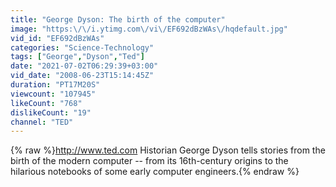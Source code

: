 ```yaml
---
title: "George Dyson: The birth of the computer"
image: "https:\/\/i.ytimg.com\/vi\/EF692dBzWAs\/hqdefault.jpg"
vid_id: "EF692dBzWAs"
categories: "Science-Technology"
tags: ["George","Dyson","Ted"]
date: "2021-07-02T06:29:39+03:00"
vid_date: "2008-06-23T15:14:45Z"
duration: "PT17M20S"
viewcount: "107945"
likeCount: "768"
dislikeCount: "19"
channel: "TED"
---
```

{% raw %}<a rel="nofollow" target="blank" href="http://www.ted.com">http://www.ted.com</a>  Historian George Dyson tells stories from the birth of the modern computer -- from its 16th-century origins to the hilarious notebooks of some early computer engineers.{% endraw %}
